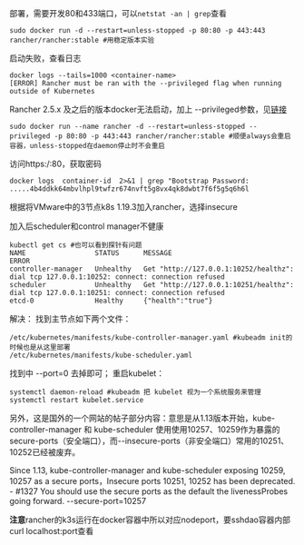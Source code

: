 部署，需要开发80和433端口，可以```netstat -an | grep```查看
```
sudo docker run -d --restart=unless-stopped -p 80:80 -p 443:443 rancher/rancher:stable #用稳定版本实验
```
启动失败，查看日志
```
docker logs --tails=1000 <container-name>
[ERROR] Rancher must be ran with the --privileged flag when running outside of Kubernetes
```
Rancher 2.5.x 及之后的版本docker无法启动，加上 --privileged参数，见[链接](http://www.mayanpeng.cn/archives/94.html)
```
sudo docker run --name rancher -d --restart=unless-stopped --privileged -p 80:80 -p 443:443 rancher/rancher:stable #顺便always会重启容器，unless-stopped在daemon停止时不会重启
```
访问https:/<IP>:80，获取密码
```
docker logs  container-id  2>&1 | grep "Bootstrap Password:
.....4b4ddkk64mbvlhpl9twfzr674nvft5g8vx4qk8dwbt7f6f5g5q6h6l
```

根据将VMware中的3节点k8s 1.19.3加入rancher，选择insecure

加入后scheduler和control manager不健康
```
kubectl get cs #也可以看到探针有问题
NAME                 STATUS      MESSAGE                                                                                       ERROR
controller-manager   Unhealthy   Get "http://127.0.0.1:10252/healthz": dial tcp 127.0.0.1:10252: connect: connection refused   
scheduler            Unhealthy   Get "http://127.0.0.1:10251/healthz": dial tcp 127.0.0.1:10251: connect: connection refused   
etcd-0               Healthy     {"health":"true"} 
```
解决：
找到主节点如下两个文件：
```
/etc/kubernetes/manifests/kube-controller-manager.yaml #kubeadm init的时候也是从这里部署
/etc/kubernetes/manifests/kube-scheduler.yaml
```
找到中 --port=0 去掉即可；
重启kubelet：
```
systemctl daemon-reload #kubeadm 把 kubelet 视为一个系统服务来管理
systemctl restart kubelet.service
```
另外，这是国外的一个网站的帖子部分内容：意思是从1.13版本开始，kube-controller-manager 和 kube-scheduler 使用使用10257、10259作为暴露的secure-ports（安全端口），而--insecure-ports（非安全端口）常用的10251、10252已经被废弃。

Since 1.13, kube-controller-manager and kube-scheduler exposing 10259, 10257 as a secure ports，Insecure ports 10251, 10252 has been deprecated. - #1327
You should use the secure ports as the default the livenessProbes going forward.
  --secure-port=10257

**注意**rancher的k3s运行在docker容器中所以对应nodeport，要sshdao容器内部curl localhost:port查看